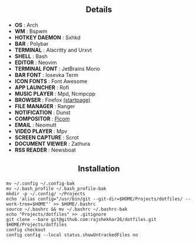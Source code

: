 ## <p align="center">Details</p>

+ **OS**                : Arch
+ **WM**                : Bspwm
+ **HOTKEY DAEMON**     : Sxhkd
+ **BAR**               : Polybar
+ **TERMINAL**          : Alacritty and Urxvt
+ **SHELL**             : Bash
+ **EDITOR**            : Neovim
+ **TERMINAL FONT**     : JetBrains Mono
+ **BAR FONT**          : Iosevka Term
+ **ICON FONTS**        : Font Awesome
+ **APP LAUNCHER**      : Rofi
+ **MUSIC PLAYER**      : Mpd, Ncmpcpp
+ **BROWSER**           : Firefox [(startpage)](https://github.com/rajshekhar26/startpage)
+ **FILE MANAGER**      : Ranger
+ **NOTIFICATION**      : Dunst
+ **COMPOSITOR**        : [Picom](https://github.com/ibhagwan/picom)
+ **EMAIL**             : Neomutt
+ **VIDEO PLAYER**      : Mpv
+ **SCREEN CAPTURE**    : Scrot
+ **DOCUMENT VIEWER**   : Zathura
+ **RSS READER**        : Newsboat

## <p align="center">Installation</p>

```shell
mv ~/.config ~/.config-bak
mv ~/.bash_profile ~/.bash_profile-bak
mkdir -p ~/.config/ ~/Projects
echo 'alias config="/usr/bin/git --git-dir=$HOME/Projects/dotfiles/ --work-tree=$HOME"' >> $HOME/.bashrc
source ~/.bashrc && mv ~/.bashrc ~/.bashrc-bak
echo "Projects/dotfiles" >> .gitignore
git clone --bare git@github.com:rajshekhar26/dotfiles.git $HOME/Projects/dotfiles
config checkout
config config --local status.showUntrackedFiles no
```

